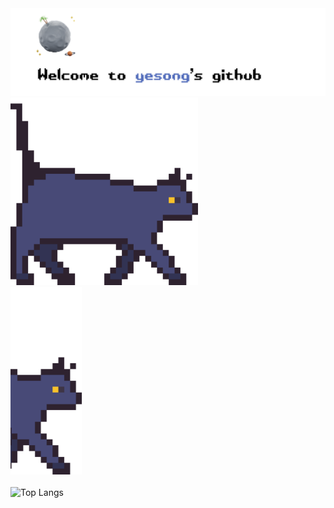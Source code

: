 <div align="center">
  <img src="github_profile4.png" alt="My GitHub Profile Image" />
</div>

<img src="cat_profile.gif" width="300" />
<marquee behavior="scroll" direction="right">
  <img src="cat_profile.gif" width="300" />
</marquee>

![Top Langs](https://github-readme-stats.vercel.app/api/top-langs/?username=yesongO&layout=compact&theme=radical&bg_color=00000000&hide_border=true)





<!--
**yesongO/yesongO** is a ✨ _special_ ✨ repository because its `README.md` (this file) appears on your GitHub profile.
Here are some ideas to get you started:

- 🔭 I’m currently working on ...
- 🌱 I’m currently learning ...
- 👯 I’m looking to collaborate on ...
- 🤔 I’m looking for help with ...
- 💬 Ask me about ...
- 📫 How to reach me: ...
- 😄 Pronouns: ...
- ⚡ Fun fact: ...


![Top Langs](https://github-readme-stats.vercel.app/api/top-langs/?username=yesongO&layout=compact)

-->
